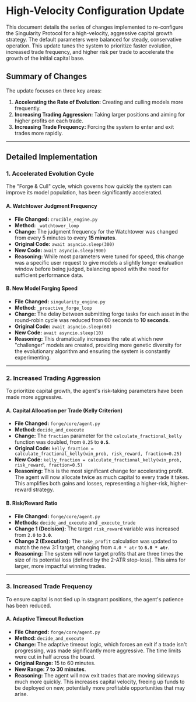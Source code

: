 # High-Velocity Configuration Update

This document details the series of changes implemented to re-configure the Singularity Protocol for a high-velocity, aggressive capital growth strategy. The default parameters were balanced for steady, conservative operation. This update tunes the system to prioritize faster evolution, increased trade frequency, and higher risk per trade to accelerate the growth of the initial capital base.

## Summary of Changes

The update focuses on three key areas:
1.  **Accelerating the Rate of Evolution:** Creating and culling models more frequently.
2.  **Increasing Trading Aggression:** Taking larger positions and aiming for higher profits on each trade.
3.  **Increasing Trade Frequency:** Forcing the system to enter and exit trades more rapidly.

---

## Detailed Implementation

### 1. Accelerated Evolution Cycle

The "Forge & Cull" cycle, which governs how quickly the system can improve its model population, has been significantly accelerated.

#### A. Watchtower Judgment Frequency
- **File Changed:** `crucible_engine.py`
- **Method:** `_watchtower_loop`
- **Change:** The judgment frequency for the Watchtower was changed from every 5 minutes to every **15 minutes**.
- **Original Code:** `await asyncio.sleep(300)`
- **New Code:** `await asyncio.sleep(900)`
- **Reasoning:** While most parameters were tuned for speed, this change was a specific user request to give models a slightly longer evaluation window before being judged, balancing speed with the need for sufficient performance data.

#### B. New Model Forging Speed
- **File Changed:** `singularity_engine.py`
- **Method:** `_proactive_forge_loop`
- **Change:** The delay between submitting forge tasks for each asset in the round-robin cycle was reduced from 60 seconds to **10 seconds**.
- **Original Code:** `await asyncio.sleep(60)`
- **New Code:** `await asyncio.sleep(10)`
- **Reasoning:** This dramatically increases the rate at which new "challenger" models are created, providing more genetic diversity for the evolutionary algorithm and ensuring the system is constantly experimenting.

---

### 2. Increased Trading Aggression

To prioritize capital growth, the agent's risk-taking parameters have been made more aggressive.

#### A. Capital Allocation per Trade (Kelly Criterion)
- **File Changed:** `forge/core/agent.py`
- **Method:** `decide_and_execute`
- **Change:** The `fraction` parameter for the `calculate_fractional_kelly` function was doubled, from `0.25` to **`0.5`**.
- **Original Code:** `kelly_fraction = calculate_fractional_kelly(win_prob, risk_reward, fraction=0.25)`
- **New Code:** `kelly_fraction = calculate_fractional_kelly(win_prob, risk_reward, fraction=0.5)`
- **Reasoning:** This is the most significant change for accelerating profit. The agent will now allocate twice as much capital to every trade it takes. This amplifies both gains and losses, representing a higher-risk, higher-reward strategy.

#### B. Risk/Reward Ratio
- **File Changed:** `forge/core/agent.py`
- **Methods:** `decide_and_execute` and `_execute_trade`
- **Change 1 (Decision):** The target `risk_reward` variable was increased from `2.0` to **`3.0`**.
- **Change 2 (Execution):** The `take_profit` calculation was updated to match the new 3:1 target, changing from `4.0 * atr` to **`6.0 * atr`**.
- **Reasoning:** The system will now target profits that are three times the size of its potential loss (defined by the 2-ATR stop-loss). This aims for larger, more impactful winning trades.

---

### 3. Increased Trade Frequency

To ensure capital is not tied up in stagnant positions, the agent's patience has been reduced.

#### A. Adaptive Timeout Reduction
- **File Changed:** `forge/core/agent.py`
- **Method:** `decide_and_execute`
- **Change:** The adaptive timeout logic, which forces an exit if a trade isn't progressing, was made significantly more aggressive. The time limits were cut in half across the board.
- **Original Range:** 15 to 60 minutes.
- **New Range:** **7 to 30 minutes**.
- **Reasoning:** The agent will now exit trades that are moving sideways much more quickly. This increases capital velocity, freeing up funds to be deployed on new, potentially more profitable opportunities that may arise.
